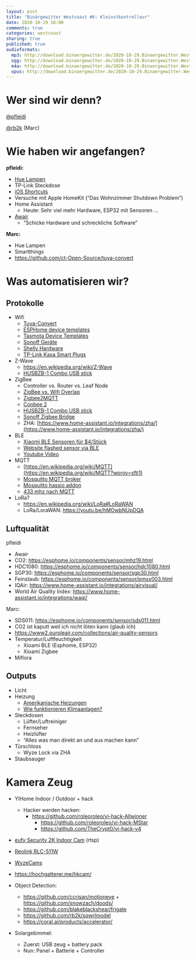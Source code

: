 ```yaml
---
layout: post
title: "Binärgewitter Westcoast #6: Kleinstkontrolleur"
date: 2020-10-29 18:00
comments: true
categories: westcoast
sharing: true
published: true
audioformats:
  mp3: http://download.binaergewitter.de/2020-10-29.Binaergewitter.Westcoast.6.mp3
  ogg: http://download.binaergewitter.de/2020-10-29.Binaergewitter.Westcoast.6.ogg
  m4a: http://download.binaergewitter.de/2020-10-29.Binaergewitter.Westcoast.6.m4a
  opus: http://download.binaergewitter.de/2020-10-29.Binaergewitter.Westcoast.6.opus
---
```


# Wer sind wir denn?

[@pfleidi](https://github.com/pfleidi/)

[@rb2k](https://twitter.com/rb2k/) (Marc)

# Wie haben wir angefangen?

**pfleidi:**

- [Hue Lampen](https://www.philips-hue.com/en-us)
- TP-Link Steckdose
- [iOS Shortcuts](https://support.apple.com/guide/shortcuts/welcome/ios)
- Versuche mit Apple HomeKit (“Das Wohnzimmer Shutdown Problem”)
- Home Assistant
    - Heute: Sehr viel mehr Hardware, ESP32 mit Sensoren …
- [Awair](https://www.getawair.com/)
    - “Schicke Hardware und schreckliche Software”

**Marc:**

- Hue Lampen
- Smartthings
- https://github.com/ct-Open-Source/tuya-convert
# Was automatisieren wir?
## Protokolle
- Wifi
    - [Tuya-Convert](https://github.com/ct-Open-Source/tuya-convert)
    - [ESPHome device templates](https://esphome-configs.io/devices/)
    - [Tasmota Device Templates](https://templates.blakadder.com/)
    - [Sonoff Geräte](https://www.itead.cc/smart-home.html)
    - [Shelly Hardware](https://shelly.cloud/)
    - [TP-Link Kasa Smart Plugs](https://www.kasasmart.com/us/products/smart-plugs)
- Z-Wave
    - https://en.wikipedia.org/wiki/Z-Wave
    - [HUSBZB-1 Combo USB stick](https://www.amazon.com/GoControl-CECOMINOD016164-HUSBZB-1-USB-Hub/dp/B01GJ826F8)
- ZigBee
    - Controller vs. Router vs. Leaf Node
    - [ZigBee vs. Wifi Overlap](https://support.metageek.com/hc/en-us/articles/203845040-ZigBee-and-WiFi-Coexistence)
    - [Zigbee2MQTT](https://www.zigbee2mqtt.io/)
    - [Conbee 2](https://phoscon.de/en/conbee2)
    - [HUSBZB-1 Combo USB stick](https://www.amazon.com/GoControl-CECOMINOD016164-HUSBZB-1-USB-Hub/dp/B01GJ826F8)
    - [Sonoff Zigbee Bridge](https://www.itead.cc/sonoff-zbbridge.html)
    - ZHA: [https://www.home-assistant.io/integrations/zha/](https://www.home-assistant.io/integrations/zha/)
- BLE
    - [Xiaomi BLE Sensoren für $4/Stück](https://www.aliexpress.com/item/4001230582090.html)
    - [Website flashed sensor via BLE](https://github.com/atc1441/ATC_MiThermometer)
    - [Youtube Video](https://youtu.be/K-HG7qs9hK0)
- MQTT
    - [https://en.wikipedia.org/wiki/MQTT](https://en.wikipedia.org/wiki/MQTT?wprov=sfti1)
    - [Mosquitto MQTT broker](https://mosquitto.org/)
    - [Mosquitto hassio addon](https://github.com/home-assistant/hassio-addons/tree/master/mosquitto)
    - [433 mhz nach MQTT](https://github.com/mverleun/RTL433-to-mqtt)
- LoRa?
    - https://en.wikipedia.org/wiki/LoRa#LoRaWAN
    - LoRa/LoraWAN: https://youtu.be/hMOwbNUpDQA
## Luftqualität

pfleidi

- Awair
- CO2: https://esphome.io/components/sensor/mhz19.html
- HDC1080: https://esphome.io/components/sensor/hdc1080.html
- SGP30: https://esphome.io/components/sensor/sgp30.html
- Feinstaub: https://esphome.io/components/sensor/pmsx003.html
- IQAir: https://www.home-assistant.io/integrations/airvisual/
- World Air Quality Index: https://www.home-assistant.io/integrations/waqi/

Marc:

- SDS011: https://esphome.io/components/sensor/sds011.html
- CO2 ist kaputt weil ich nicht löten kann (glaub ich)
- https://www2.purpleair.com/collections/air-quality-sensors
- Temperatur/Luftfeuchtigkeit
    - Xioami BLE (Esphome, ESP32)
    - Xioami Zigbee
- Miflora
## Outputs


- Licht
- Heizung
    - [Amerikanische Heizungen](https://www.youtube.com/watch?v=lBVvnDfW2Xo)
    - [Wie funktionieren Klimaanlagen?](https://www.youtube.com/watch?v=2horH-IeurA)
- Steckdosen
    - Lüfter/Luftreiniger
    - Fernseher
    - Heizlüfter
    - “Alles was man direkt an und aus machen kann”
- Türschloss
    - Wyze Lock via ZHA
- Staubsauger
# Kamera Zeug


- YIHome Indoor / Outdoor + hack
  - Hacker werden hacken:
	  - https://github.com/roleoroleo/yi-hack-Allwinner
		- https://github.com/roleoroleo/yi-hack-MStar
		- https://github.com/TheCrypt0/yi-hack-v4
- [eufy Security 2K Indoor Cam](https://www.amazon.de/eufy-%C3%9Cberwachungskamera-Personenerkennung-Sprachassistent-Bewegungssensor/dp/B086LBWH4M/) (rtsp)
- [Reolink RLC-511W](https://reolink.com/us/product/rlc-511w/)
- [WyzeCams](https://wyze.com/wyze-cam.html)
- https://hochgatterer.me/hkcam/
    
- Object Detection:
    - https://github.com/ccrisan/motioneye + https://github.com/snowzach/doods/
    - https://github.com/blakeblackshear/frigate
    - https://github.com/rb2k/sqwrlmodel
    - https://coral.ai/products/accelerator/
- Solargebimmel:
    - Zuerst: USB zeug + battery pack
    - Nun: Panel + Batterie + Controller

